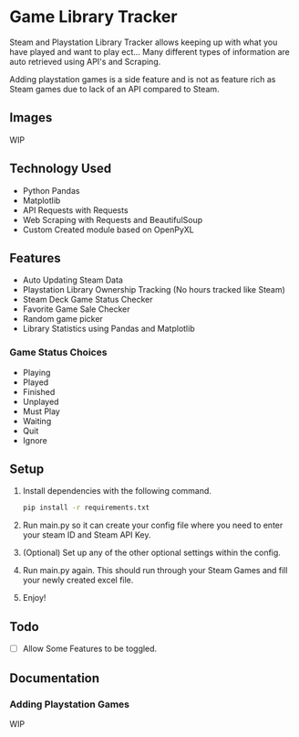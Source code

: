 # Game Library Tracker

Steam and Playstation Library Tracker allows keeping up with what you have played and want to play ect... Many different types of information are auto retrieved using API's and Scraping.

Adding playstation games is a side feature and is not as feature rich as
Steam games due to lack of an API compared to Steam.

## Images

WIP

## Technology Used

- Python Pandas
- Matplotlib
- API Requests with Requests
- Web Scraping with Requests and BeautifulSoup
- Custom Created module based on OpenPyXL

## Features

- Auto Updating Steam Data
- Playstation Library Ownership Tracking (No hours tracked like Steam)
- Steam Deck Game Status Checker
- Favorite Game Sale Checker
- Random game picker
- Library Statistics using Pandas and Matplotlib

### Game Status Choices

- Playing
- Played
- Finished
- Unplayed
- Must Play
- Waiting
- Quit
- Ignore

## Setup

1. Install dependencies with the following command.

   ```bash
   pip install -r requirements.txt
   ```

2. Run main.py so it can create your config file where you need to enter your steam ID and Steam API Key.
3. (Optional) Set up any of the other optional settings within the config.
4. Run main.py again. This should run through your Steam Games and fill your newly created excel file.
5. Enjoy!

## Todo

- [ ] Allow Some Features to be toggled.

## Documentation

### Adding Playstation Games

WIP
